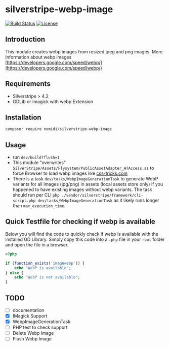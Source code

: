 # silverstripe-webp-image

[![Build Status](https://travis-ci.org/nomidi/silverstripe-webp-image.svg?branch=master)](https://travis-ci.org/nomidi/silverstripe-webp-image)
[![License](https://poser.pugx.org/nomidi/silverstripe-webp-image/license)](https://packagist.org/packages/nomidi/silverstripe-webp-image)


## Introduction

This module creates webp images from resized jpeg and png images. More Information about webp images [https://developers.google.com/speed/webp/](https://developers.google.com/speed/webp/)

## Requirements

- Silverstripe > 4.2
- GDLib or imagick with webp Extension

## Installation

```sh
composer require nomidi/silverstripe-webp-image
```

## Usage

- run `dev/build?flush=1`
- This module "overwrites" `SilverStripe/Assets/Flysystem/PublicAssetAdapter_HTAccess.ss` to force Browser to load webp images like [css-tricks.com](https://css-tricks.com/using-webp-images/)
- There is a task `dev/tasks/WebpImageGenerationTask` to generate WebP variants for all images (jpg/png) in assets (local assets store only) if you happened to have existing images without webp variants. The task should run per CLI `php ./vendor/silverstripe/framework/cli-script.php dev/tasks/WebpImageGenerationTask` as it likely runs longer than `max_execution_time`.

## Quick Testfile for checking if webp is available

Below you will find the code to quickly check if webp is available with the installed GD Library. Simply copy this code into a `.php` file in your `root` folder and open the file in a browser.

```php
<?php

if (function_exists('imagewebp')) {
    echo "WebP is available";
} else {
    echo "WebP is not available";
}

```

## TODO
- [ ] documentation
- [x] IMagick Support
- [x] WebpImageGenerationTask
- [ ] PHP test to check support
- [ ] Delete Webp Image 
- [ ] Flush Webp Image
